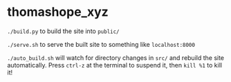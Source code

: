 # thomashope_xyz

`./build.py` to build the site into `public/`

`./serve.sh` to serve the built site to something like `localhost:8000`

`./auto_build.sh` will watch for directory changes in `src/` and rebuild the site automatically. Press `ctrl-z` at the terminal to suspend it, then `kill %1` to kill it!